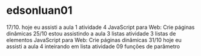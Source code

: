 # edsonluan01
17/10. hoje eu assisti a aula 1 atividade 4 JavaScript para Web: Crie páginas dinâmicas
25/10 estou assistindo a aula 3 listas atividade 3 listas de elementos JavaScript para Web: Crie páginas dinâmicas
31/10 hoje eu assisti a aula 4 inteirando em lista atividade 09 funções de parâmetro 
